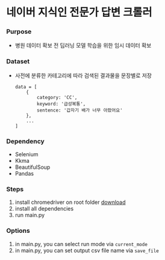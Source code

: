 # 네이버 지식인 전문가 답변 크롤러

### Purpose

- 병원 데이터 확보 전 딥러닝 모델 학습을 위한 임시 데이터 확보

### Dataset

- 사전에 분류한 카테고리에 따라 검색된 결과물을 문장별로 저장

  ```
  data = [
      {
          category: 'CC',
          keyword: '급성복통',
          sentence: '갑자기 배가 너무 아팠어요'
      },
      ...
  ]
  ```

### Dependency

- Selenium
- Kkma
- BeautifulSoup
- Pandas

### Steps

1.  install chromedriver on root folder [download](https://chromedriver.storage.googleapis.com/index.html?path=2.40/)
2.  install all dependencies
3.  run main.py

### Options

1.  in main.py, you can select run mode via `current_mode`
2.  in main.py, you can set output csv file name via `save_file`
